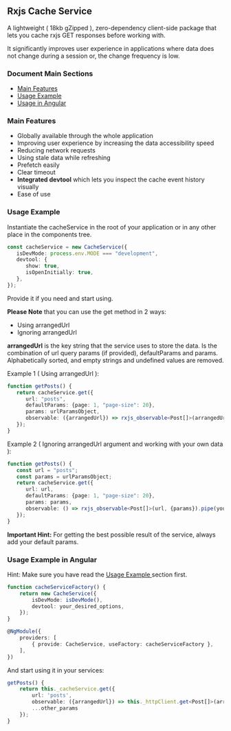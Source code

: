 ## Rxjs Cache Service

A lightweight ( 18kb gZipped ), zero-dependency client-side package that lets you cache rxjs GET responses before working with.

It significantly improves user experience in applications where data does not change during a session or, the change frequency is low.

### Document Main Sections

-  <a href="#features"> Main Features </a>
-  <a href="#usage"> Usage Example </a>
-  <a href="#angular"> Usage in Angular </a>

### <section id="features"> Main Features </section>

-  Globally available through the whole application
-  Improving user experience by increasing the data accessibility speed
-  Reducing network requests
-  Using stale data while refreshing
-  Prefetch easily
-  Clear timeout
-  <b>Integrated devtool</b> which lets you inspect the cache event history visually
-  Ease of use

### <section id="usage"> Usage Example </section>

Instantiate the cacheService in the root of your application or in any other place in the components tree.

```ts
const cacheService = new CacheService({
   isDevMode: process.env.MODE === "development",
   devtool: {
      show: true,
      isOpenInitially: true,
   },
});
```

Provide it if you need and start using.

<b>Please Note</b> that you can use the get method in 2 ways:

-  Using arrangedUrl
-  Ignoring arrangedUrl

<b>arrangedUrl</b> is the key string that the service uses to store the data. Is the combination of url query params (if provided), defaultParams and params. Alphabetically sorted, and empty strings and undefined values are removed.

Example 1 ( Using arrangedUrl ):

```ts
function getPosts() {
   return cacheService.get({
      url: "posts",
      defaultParams: {page: 1, "page-size": 20},
      params: urlParamsObject,
      observable: ({arrangedUrl}) => rxjs_observable<Post[]>(arrangedUrl).pipe(your_operations),
   });
}
```

Example 2 ( Ignoring arrangedUrl argument and working with your own data ):

```ts
function getPosts() {
   const url = "posts";
   const params = urlParamsObject;
   return cacheService.get({
      url: url,
      defaultParams: {page: 1, "page-size": 20},
      params: params,
      observable: () => rxjs_observable<Post[]>(url, {params}).pipe(your_operations),
   });
}
```

<b>Important Hint:</b> For getting the best possible result of the service, always add your default params.

### <section id="angular"> Usage Example in Angular </section>

Hint: Make sure you have read the <a href="#usage"> Usage Example </a> section first.

```ts
function cacheServiceFactory() {
    return new CacheService({
        isDevMode: isDevMode(),
        devtool: your_desired_options,
    });
}

@NgModule({
    providers: [
        { provide: CacheService, useFactory: cacheServiceFactory },
    ],
})
```

And start using it in your services:

```ts
getPosts() {
    return this._cacheService.get({
        url: 'posts',
        observable: ({arrangedUrl}) => this._httpClient.get<Post[]>(arrangedUrl),
        ...other_params
    });
}
```

